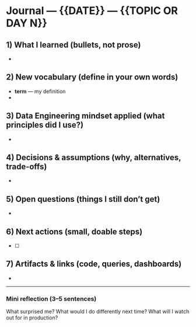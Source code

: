 # Journal — {{DATE}} — {{TOPIC OR DAY N}}

## 1) What I learned (bullets, not prose)
- 

## 2) New vocabulary (define in your own words)
- **term** — my definition
- 

## 3) Data Engineering mindset applied (what principles did I use?)
- 

## 4) Decisions & assumptions (why, alternatives, trade-offs)
- 

## 5) Open questions (things I still don’t get)
- 

## 6) Next actions (small, doable steps)
- [ ] 

## 7) Artifacts & links (code, queries, dashboards)
- 

---

### Mini reflection (3–5 sentences)
What surprised me? What would I do differently next time? What will I watch out for in production?
